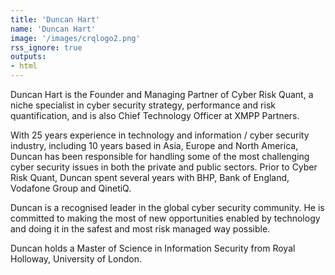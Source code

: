 ```yaml
---
title: 'Duncan Hart' 
name: 'Duncan Hart'
image: '/images/crqlogo2.png' 
rss_ignore: true
outputs:
- html
---
```

Duncan Hart is the Founder and Managing Partner of Cyber Risk Quant, a niche specialist in cyber security strategy, performance and risk quantification, and is also Chief Technology Officer at XMPP Partners. 

With 25 years experience in technology and information / cyber security industry, including 10 years based in Asia, Europe and North America, Duncan has been responsible for handling some of the most challenging cyber security issues in both the private and public sectors. Prior to Cyber Risk Quant, Duncan spent several years with BHP, Bank of England, Vodafone Group and QinetiQ. 
 
Duncan is a recognised leader in the global cyber security community. He is committed to making the most of new opportunities enabled by technology and doing it in the safest and most risk managed way possible. 

Duncan holds a Master of Science in Information Security from Royal Holloway, University of London.

